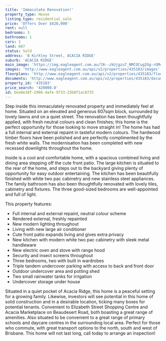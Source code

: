```yaml
---
title: 'Immaculate Renovation!'
property_type: House
listing_type: residential_sale
price: 'Offers Over $420,000'
rent: null
bedrooms: 3
bathrooms: 1
cars: 1
land: 607
status: Sold
address: '8 Kirkley Street, ACACIA RIDGE'
suburb: 'ACACIA RIDGE'
main_image: 'https://img.eagleagent.com.au/lN--zkUjgzu7_NMCOCug2Gg-rGM=/1280x854/smart/https://s3-us-west-2.amazonaws.com/eagleagent-orig/images/6821425/126212862-image-M.jpg'
images: 'http://www.eagleagent.com.au/api/v2/properties/435183/images'
floorplans: 'http://www.eagleagent.com.au/api/v2/properties/435183/floorplans'
documents: 'http://www.eagleagent.com.au/api/v2/properties/435183/documents'
property_id: '435183'
price_search: '420000.0'
id: bea8e18f-2966-4afe-9733-25b8f1ac8735
---
```

Step inside this immaculately renovated property and immediately feel at home. Situated on an elevated and generous 607sqm block, surrounded by lovely lawns and on a quiet street. The renovation has been thoughtfully applied, with fresh neutral colours and clean finishes; this home is the perfect opportunity for those looking to move straight in! The home has had a full internal and external repaint in tasteful modern colours. The hardwood timber floors have been polished and are perfectly complimented by the fresh white walls. The modernisation has been completed with new recessed downlights throughout the home.

Inside is a cool and comfortable home, with a spacious combined living and dining area stepping off the cute front patio. The large kitchen is situated to the rear of the home, and steps out to the backyard giving plenty of opportunity for easy outdoor entertaining. The kitchen has been beautifully finished with white two pac cabinetry and new stainless steel appliances. The family bathroom has also been thoughtfully renovated with lovely tiles, cabinetry and fixtures. The three good-sized bedrooms are well-appointed and full of light.

This property features:

*  Full internal and external repaint, neutral colour scheme
*  Rendered external, freshly repainted
*  New modern lighting throughout
*  Living with new large air conditioner
*  Cute front patio expands living and gives extra privacy
*  New kitchen with modern white two pac cabinetry with sleek metal handleware
*  New electric oven and stove with range hood
*  Security and insect screens throughout
*  Three bedrooms, two with built in wardrobes
*  Triple tandem undercover parking with access to back and front door
*  Outdoor undercover area and potting shed
*  Two small rainwater tanks for irrigation
*  Undercover storage under house

Situated in a quiet pocket of Acacia Ridge, this home is a peaceful setting for a growing family. Likewise, investors will see potential in this home of solid construction and in a desirable location, ticking many boxes for potential tenants. Convenient to Elizabeth Street Shopping Centre and Acacia Marketplace on Beaudesert Road, both boasting a great range of amenities. Also situated to be convenient to a great range of primary schools and daycare centres in the surrounding local area. Perfect for those who commute, with great transport options to the north, south and west of Brisbane. This home will not last long, call today to arrange an inspection!